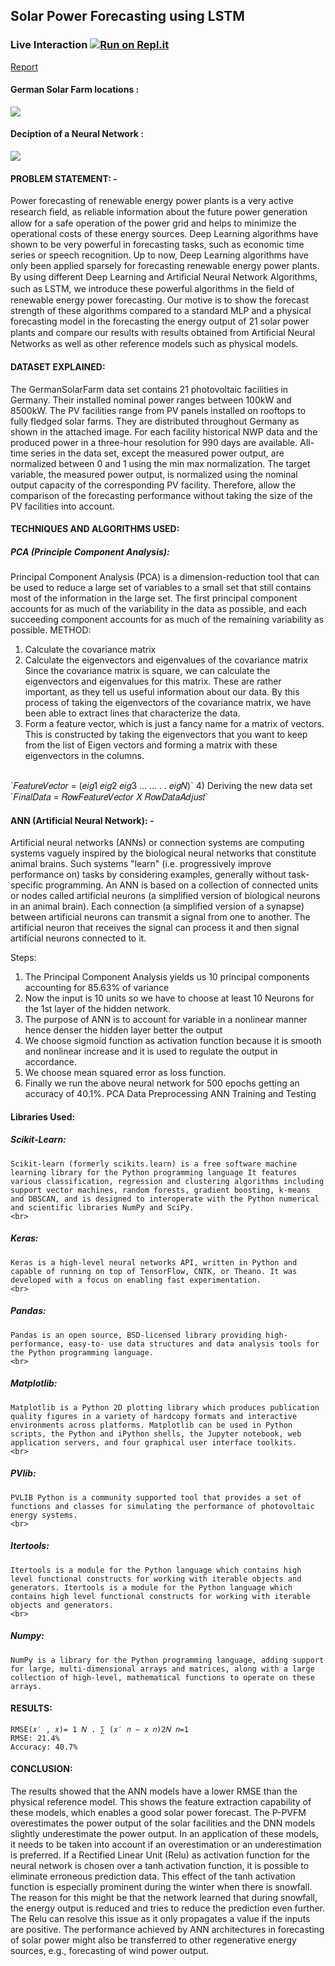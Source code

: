 ## Solar Power Forecasting using LSTM

### Live Interaction [![Run on Repl.it](https://repl.it/badge/github/Grv-Singh/Solar-Power-Forecasting)](https://repl.it/github/Grv-Singh/Solar-Power-Forecasting)

<a href="https://www.slideshare.net/GauravSingh1391/remote-sensing-image-scene-classification" target="_blank">Report</a>

#### German Solar Farm locations :
![](https://raw.githubusercontent.com/Grv-Singh/Solar-Power-Forecasting/master/GermanSolarFarm/solarfarm_locations.jpg)

#### Deciption of a Neural Network :
![](https://raw.githubusercontent.com/Grv-Singh/Solar-Power-Forecasting/master/300px-Colored_neural_network.svg.png)

#### PROBLEM STATEMENT: -
Power forecasting of renewable energy power plants is a very active research ﬁeld, as reliable information about the future power generation allow for a safe operation of the power grid and helps to minimize the operational costs of these energy sources. Deep Learning algorithms have shown to be very powerful in forecasting tasks, such as economic time series or speech recognition. Up to now, Deep Learning algorithms have only been applied sparsely for forecasting renewable energy power plants. By using different Deep Learning and Artiﬁcial Neural Network Algorithms, such as LSTM, we introduce these powerful algorithms in the ﬁeld of renewable energy power forecasting. Our motive is to show the forecast strength of these algorithms compared to a standard MLP and a physical forecasting model in the forecasting the energy output of 21 solar power plants and compare our results with results obtained from Artiﬁcial Neural Networks as well as other reference models such as physical models.

#### DATASET EXPLAINED:
The GermanSolarFarm data set contains 21 photovoltaic facilities in Germany. Their installed nominal power ranges between 100kW and 8500kW. The PV facilities range from PV panels installed on rooftops to fully fledged solar farms. They are distributed throughout Germany as shown in the attached image. For each facility historical NWP data and the produced power in a three-hour resolution for 990 days are available. All-time series in the data set, except the measured power output, are normalized between 0 and 1 using the min max normalization. The target variable, the measured power output, is normalized using the nominal output capacity of the corresponding PV facility. Therefore, allow the comparison of the forecasting performance without taking the size of the PV facilities into account.

#### TECHNIQUES AND ALGORITHMS USED: 

##### PCA (Principle Component Analysis):
Principal Component Analysis (PCA) is a dimension-reduction tool that can be used to reduce a large set of variables to a small set that still contains most of the information in the large set. The first principal component accounts for as much of the variability in the data as possible, and each succeeding component accounts for as much of the remaining variability as possible.
METHOD: 
1) Calculate the covariance matrix
2) Calculate the eigenvectors and eigenvalues of the covariance matrix Since the covariance matrix is square, we can calculate the eigenvectors and eigenvalues for this matrix. These are rather important, as they tell us useful information about our data. By this process of taking the eigenvectors of the covariance matrix, we have been able to extract lines that characterize the data.
3) Form a feature vector, which is just a fancy name for a matrix of vectors. This is constructed by taking the eigenvectors that you want to keep from the list of Eigen vectors and forming a matrix with these eigenvectors in the columns.
<br>
`𝐹𝑒𝑎𝑡𝑢𝑟𝑒𝑉𝑒𝑐𝑡𝑜𝑟 = (𝑒𝑖𝑔1 𝑒𝑖𝑔2 𝑒𝑖𝑔3 … … . . 𝑒𝑖𝑔𝑁)`
4) Deriving the new data set
<br>
`𝐹𝑖𝑛𝑎𝑙𝐷𝑎𝑡𝑎 = 𝑅𝑜𝑤𝐹𝑒𝑎𝑡𝑢𝑟𝑒𝑉𝑒𝑐𝑡𝑜𝑟 𝑋 𝑅𝑜𝑤𝐷𝑎𝑡𝑎𝐴𝑑𝑗𝑢𝑠𝑡`

#### ANN (Artificial Neural Network): -
Artificial neural networks (ANNs) or connection systems are computing systems vaguely inspired by the biological neural networks that constitute animal brains. Such systems "learn" (i.e. progressively improve performance on) tasks by considering examples, generally without task-specific programming. An ANN is based on a collection of connected units or nodes called artificial neurons (a simplified version of biological neurons in an animal brain). Each connection (a simplified version of a synapse) between artificial neurons can transmit a signal from one to another. The artificial neuron that receives the signal can process it and then signal artificial neurons connected to it.

Steps:
1. The Principal Component Analysis yields us 10 principal components accounting for 85.63% of variance
2. Now the input is 10 units so we have to choose at least 10 Neurons for the 1st layer of the hidden network.
3. The purpose of ANN is to account for variable in a nonlinear manner hence denser the hidden layer better the output
4. We choose sigmoid function as activation function because it is smooth and nonlinear increase and it is used to regulate the output in accordance.
5. We choose mean squared error as loss function.
6. Finally we run the above neural network for 500 epochs getting an accuracy of 40.1%. PCA Data Preprocessing ANN Training and Testing

#### Libraries Used:
##### Scikit-Learn: 
    Scikit-learn (formerly scikits.learn) is a free software machine learning library for the Python programming language It features various classification, regression and clustering algorithms including support vector machines, random forests, gradient boosting, k-means and DBSCAN, and is designed to interoperate with the Python numerical and scientific libraries NumPy and SciPy.
    <br>
##### Keras:
    Keras is a high-level neural networks API, written in Python and capable of running on top of TensorFlow, CNTK, or Theano. It was developed with a focus on enabling fast experimentation.
    <br>
##### Pandas:
    Pandas is an open source, BSD-licensed library providing high-performance, easy-to- use data structures and data analysis tools for the Python programming language.
    <br>
##### Matplotlib:
    Matplotlib is a Python 2D plotting library which produces publication quality figures in a variety of hardcopy formats and interactive environments across platforms. Matplotlib can be used in Python scripts, the Python and iPython shells, the Jupyter notebook, web application servers, and four graphical user interface toolkits.
    <br>
##### PVlib:
    PVLIB Python is a community supported tool that provides a set of functions and classes for simulating the performance of photovoltaic energy systems.
    <br>
##### Itertools:
    Itertools is a module for the Python language which contains high level functional constructs for working with iterable objects and generators. Itertools is a module for the Python language which contains high level functional constructs for working with iterable objects and generators.
    <br>
##### Numpy:
    NumPy is a library for the Python programming language, adding support for large, multi-dimensional arrays and matrices, along with a large collection of high-level, mathematical functions to operate on these arrays.


#### RESULTS:
`RMSE(𝑥′ , 𝑥)= 1 𝑁 . ∑ (𝑥′ 𝑛 − 𝑥 𝑛)2𝑁 𝑛=1`
<br>
`RMSE: 21.4%`
<br>
`Accuracy: 40.7%`

#### CONCLUSION:
The results showed that the ANN models have a lower RMSE than the physical reference model. This shows the feature extraction capability of these models, which enables a good solar power forecast. The P-PVFM overestimates the power output of the solar facilities and the DNN models slightly underestimate the power output. In an application of these models, it needs to be taken into account if an overestimation or an underestimation is preferred. If a Rectified Linear Unit (Relu) as activation function for the neural network is chosen over a tanh activation function, it is possible to eliminate erroneous prediction data. This effect of the tanh activation function is especially prominent during the winter when there is snowfall. The reason for this might be that the network learned that during snowfall, the energy output is reduced and tries to reduce the prediction even further. The Relu can resolve this issue as it only propagates a value if the inputs are positive. The performance achieved by ANN architectures in forecasting of solar power might also be transferred to other regenerative energy sources, e.g., forecasting of wind power output.
